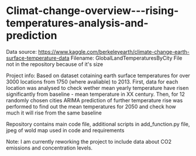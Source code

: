 # Climat-change-overview---rising-temperatures-analysis-and-prediction

Data source: https://www.kaggle.com/berkeleyearth/climate-change-earth-surface-temperature-data
Filename: GlobalLandTemperaturesByCity
File not in the repository because of it's size

Project info:
Based on dataset cotaining earth surface temperatures for over 3000 locations from 1750 (where avaliable) to 2013. First, data for each location was analysed to check wether mean yearly temperature have risen significantly from baseline - mean temperature in XX century. Then, for 12 randomly chosen cities ARIMA prediction of further temperature rise was performed to find out the mean temperatures for 2050 and check how much it will rise from the same baseline

Repository contains main code file, additional scripts in add_function.py file, jpeg of wold map used in code and requirements

Note: I am currently reworking the project to include data about CO2 emissions and concentration levels.
